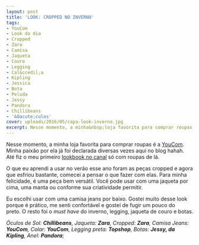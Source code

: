 ```yaml
---
layout: post
title: 'LOOK: CROPPED NO INVERNO'
tags:
- YouCom
- Look do dia
- Cropped
- Zara
- Camisa
- Jaqueta
- Couro
- Legging
- Cal&ccedil;a
- Kipling
- Jessica
- Bota
- Peluda
- Jessy
- Pandora
- Chillibeans
- '&Oacute;culos'
cover: uploads/2016/05/capa-look-inverno.jpg
excerpt: Nesse momento, a minha&nbsp;loja favorita para comprar roupas &eacute; a <a href="http://www.youcom.com.br/">YouCom</a>. Minha paix&atilde;o por ela j&aacute; foi declarada diversas vezes aqui no blog hahah. At&eacute; fiz o meu primeiro <a href="https://www.youtube.com/watch?v=KOq1fULUy30">lookbook no canal</a> s&oacute; com roupas de l&aacute;.
---
```


Nesse momento, a minha&nbsp;loja favorita para comprar roupas &eacute; a <a href="http://www.youcom.com.br/">YouCom</a>. Minha paix&atilde;o por ela j&aacute; foi declarada diversas vezes aqui no blog hahah. At&eacute; fiz o meu primeiro <a href="https://www.youtube.com/watch?v=KOq1fULUy30">lookbook no canal</a> s&oacute; com roupas de l&aacute;.

O que eu aprendi a usar no ver&atilde;o esse ano foram as pe&ccedil;as cropped e agora que esfriou bastante, comecei a pensar o que fazer com elas. Para minha felicidade, &eacute; uma pe&ccedil;a bem vers&aacute;til. Voc&ecirc; pode usar com uma jaqueta por cima, uma manta ou conforme sua criatividade permitir.

Eu escolhi usar com uma camisa jeans por baixo. Gostei muito desse look porque &eacute; pr&aacute;tico, me senti confort&aacute;vel&nbsp;e gostei de&nbsp;fugir um pouco do preto.&nbsp;O resto foi o <em>must have</em> do inverno, legging, jaqueta de couro e botas.

<p style="text-align: left;"><em>&Oacute;culos de Sol: <strong>Chillibeans</strong>,&nbsp;Jaqueta: <strong>Zara</strong>, Cropped: <strong>Zara</strong>, Camisa Jeans: <strong>YouCom</strong>, Colar: <strong>YouCom</strong>, Legging preta: <strong>Topshop</strong>,&nbsp;Botas: <strong>Jessy, da Kipling</strong>, Anel: <strong>Pandora</strong>;</em>
